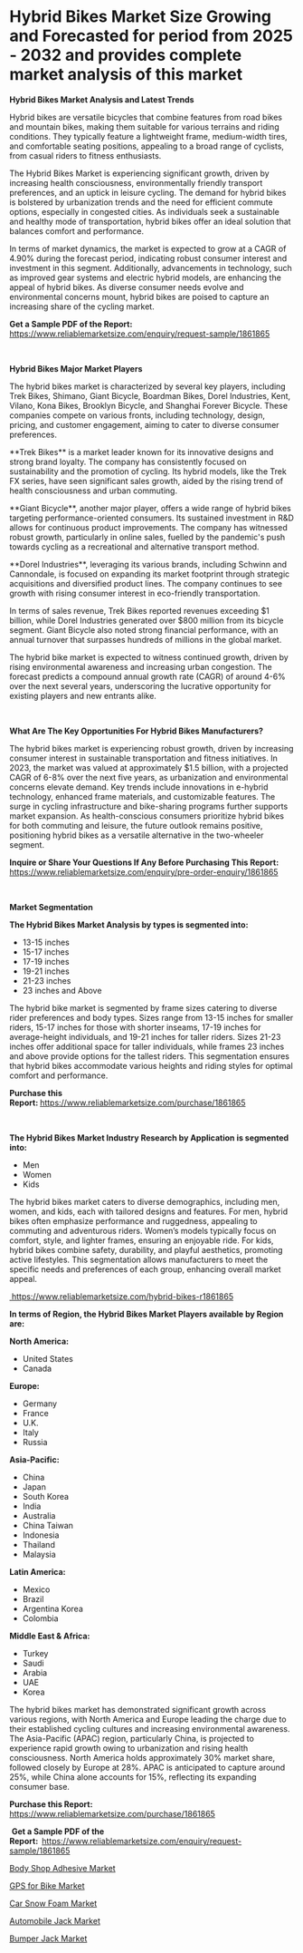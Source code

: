 <p><h1>Hybrid Bikes Market Size Growing and Forecasted for period from 2025 - 2032 and provides complete market analysis of this market</h1></p><p><strong>Hybrid Bikes Market Analysis and Latest Trends</strong></p>
<p><p>Hybrid bikes are versatile bicycles that combine features from road bikes and mountain bikes, making them suitable for various terrains and riding conditions. They typically feature a lightweight frame, medium-width tires, and comfortable seating positions, appealing to a broad range of cyclists, from casual riders to fitness enthusiasts.</p><p>The Hybrid Bikes Market is experiencing significant growth, driven by increasing health consciousness, environmentally friendly transport preferences, and an uptick in leisure cycling. The demand for hybrid bikes is bolstered by urbanization trends and the need for efficient commute options, especially in congested cities. As individuals seek a sustainable and healthy mode of transportation, hybrid bikes offer an ideal solution that balances comfort and performance. </p><p>In terms of market dynamics, the market is expected to grow at a CAGR of 4.90% during the forecast period, indicating robust consumer interest and investment in this segment. Additionally, advancements in technology, such as improved gear systems and electric hybrid models, are enhancing the appeal of hybrid bikes. As diverse consumer needs evolve and environmental concerns mount, hybrid bikes are poised to capture an increasing share of the cycling market.</p></p>
<p><strong>Get a Sample PDF of the Report:&nbsp;</strong> <a href="https://www.reliablemarketsize.com/enquiry/request-sample/1861865?utm_campaign=2218&utm_medium=2&utm_source=Github&utm_content=ia&utm_term=05022025&utm_id=hybrid-bikes">https://www.reliablemarketsize.com/enquiry/request-sample/1861865</a></p>
<p>&nbsp;</p>
<p><strong>Hybrid Bikes Major Market Players</strong></p>
<p><p>The hybrid bikes market is characterized by several key players, including Trek Bikes, Shimano, Giant Bicycle, Boardman Bikes, Dorel Industries, Kent, Vilano, Kona Bikes, Brooklyn Bicycle, and Shanghai Forever Bicycle. These companies compete on various fronts, including technology, design, pricing, and customer engagement, aiming to cater to diverse consumer preferences.</p><p>**Trek Bikes** is a market leader known for its innovative designs and strong brand loyalty. The company has consistently focused on sustainability and the promotion of cycling. Its hybrid models, like the Trek FX series, have seen significant sales growth, aided by the rising trend of health consciousness and urban commuting.</p><p>**Giant Bicycle**, another major player, offers a wide range of hybrid bikes targeting performance-oriented consumers. Its sustained investment in R&D allows for continuous product improvements. The company has witnessed robust growth, particularly in online sales, fuelled by the pandemic's push towards cycling as a recreational and alternative transport method.</p><p>**Dorel Industries**, leveraging its various brands, including Schwinn and Cannondale, is focused on expanding its market footprint through strategic acquisitions and diversified product lines. The company continues to see growth with rising consumer interest in eco-friendly transportation.</p><p>In terms of sales revenue, Trek Bikes reported revenues exceeding $1 billion, while Dorel Industries generated over $800 million from its bicycle segment. Giant Bicycle also noted strong financial performance, with an annual turnover that surpasses hundreds of millions in the global market.</p><p>The hybrid bike market is expected to witness continued growth, driven by rising environmental awareness and increasing urban congestion. The forecast predicts a compound annual growth rate (CAGR) of around 4-6% over the next several years, underscoring the lucrative opportunity for existing players and new entrants alike.</p></p>
<p>&nbsp;</p>
<p><strong>What Are The Key Opportunities For Hybrid Bikes Manufacturers?</strong></p>
<p><p>The hybrid bikes market is experiencing robust growth, driven by increasing consumer interest in sustainable transportation and fitness initiatives. In 2023, the market was valued at approximately $1.5 billion, with a projected CAGR of 6-8% over the next five years, as urbanization and environmental concerns elevate demand. Key trends include innovations in e-hybrid technology, enhanced frame materials, and customizable features. The surge in cycling infrastructure and bike-sharing programs further supports market expansion. As health-conscious consumers prioritize hybrid bikes for both commuting and leisure, the future outlook remains positive, positioning hybrid bikes as a versatile alternative in the two-wheeler segment.</p></p>
<p><strong>Inquire or Share Your Questions If Any Before Purchasing This Report:</strong> <a href="https://www.reliablemarketsize.com/enquiry/pre-order-enquiry/1861865?utm_campaign=2218&utm_medium=2&utm_source=Github&utm_content=ia&utm_term=05022025&utm_id=hybrid-bikes">https://www.reliablemarketsize.com/enquiry/pre-order-enquiry/1861865</a></p>
<p>&nbsp;</p>
<p><strong>Market Segmentation</strong></p>
<p><strong>The Hybrid Bikes Market Analysis by types is segmented into:</strong></p>
<p><ul><li>13-15 inches</li><li>15-17 inches</li><li>17-19 inches</li><li>19-21 inches</li><li>21-23 inches</li><li>23 inches and Above</li></ul></p>
<p><p>The hybrid bike market is segmented by frame sizes catering to diverse rider preferences and body types. Sizes range from 13-15 inches for smaller riders, 15-17 inches for those with shorter inseams, 17-19 inches for average-height individuals, and 19-21 inches for taller riders. Sizes 21-23 inches offer additional space for taller individuals, while frames 23 inches and above provide options for the tallest riders. This segmentation ensures that hybrid bikes accommodate various heights and riding styles for optimal comfort and performance.</p></p>
<p><strong>Purchase this Report:&nbsp;</strong><a href="https://www.reliablemarketsize.com/purchase/1861865?utm_campaign=2218&utm_medium=2&utm_source=Github&utm_content=ia&utm_term=05022025&utm_id=hybrid-bikes">https://www.reliablemarketsize.com/purchase/1861865</a></p>
<p>&nbsp;</p>
<p><strong>The Hybrid Bikes Market Industry Research by Application is segmented into:</strong></p>
<p><ul><li>Men</li><li>Women</li><li>Kids</li></ul></p>
<p><p>The hybrid bikes market caters to diverse demographics, including men, women, and kids, each with tailored designs and features. For men, hybrid bikes often emphasize performance and ruggedness, appealing to commuting and adventurous riders. Women’s models typically focus on comfort, style, and lighter frames, ensuring an enjoyable ride. For kids, hybrid bikes combine safety, durability, and playful aesthetics, promoting active lifestyles. This segmentation allows manufacturers to meet the specific needs and preferences of each group, enhancing overall market appeal.</p></p>
<p><a href="https://www.reliablemarketsize.com/hybrid-bikes-r1861865?utm_campaign=2218&utm_medium=2&utm_source=Github&utm_content=ia&utm_term=05022025&utm_id=hybrid-bikes">&nbsp;https://www.reliablemarketsize.com/hybrid-bikes-r1861865</a></p>
<p><strong>In terms of Region, the Hybrid Bikes Market Players available by Region are:</strong></p>
<p>
    <p> <strong> North America: </strong>
        <ul>
            <li>United States</li>
            <li>Canada</li>
        </ul>
        </p> 
    <p> <strong> Europe: </strong>
        <ul>
            <li>Germany</li>
            <li>France</li>
            <li>U.K.</li>
            <li>Italy</li>
            <li>Russia</li>
        </ul>
        </p> 
    <p> <strong> Asia-Pacific: </strong>
        <ul>
            <li>China</li>
            <li>Japan</li>
            <li>South Korea</li>
            <li>India</li>
            <li>Australia</li>
            <li>China Taiwan</li>
            <li>Indonesia</li>
            <li>Thailand</li>
            <li>Malaysia</li>
        </ul>
        </p> 
    <p> <strong> Latin America: </strong>
        <ul>
            <li>Mexico</li>
            <li>Brazil</li>
            <li>Argentina Korea</li>
            <li>Colombia</li>
        </ul>
        </p> 
    <p> <strong> Middle East & Africa: </strong>
        <ul>
            <li>Turkey</li>
            <li>Saudi</li>
            <li>Arabia</li>
            <li>UAE</li>
            <li>Korea</li>
        </ul>
    </p>
    </p>
<p><p>The hybrid bikes market has demonstrated significant growth across various regions, with North America and Europe leading the charge due to their established cycling cultures and increasing environmental awareness. The Asia-Pacific (APAC) region, particularly China, is projected to experience rapid growth owing to urbanization and rising health consciousness. North America holds approximately 30% market share, followed closely by Europe at 28%. APAC is anticipated to capture around 25%, while China alone accounts for 15%, reflecting its expanding consumer base.</p></p>
<p><strong>Purchase this Report: </strong><a href="https://www.reliablemarketsize.com/purchase/1861865?utm_campaign=2218&utm_medium=2&utm_source=Github&utm_content=ia&utm_term=05022025&utm_id=hybrid-bikes">https://www.reliablemarketsize.com/purchase/1861865</a></p>
<p>&nbsp;<strong>Get a Sample PDF of the Report:&nbsp;&nbsp;</strong><a href="https://www.reliablemarketsize.com/enquiry/request-sample/1861865?utm_campaign=2218&utm_medium=2&utm_source=Github&utm_content=ia&utm_term=05022025&utm_id=hybrid-bikes">https://www.reliablemarketsize.com/enquiry/request-sample/1861865</a></p>
<p><strong></strong></p>
<p><p><a href="https://www.linkedin.com/pulse/body-shop-adhesive-market-size-share-analysis-2025-2032-trbuf?utm_campaign=2218&utm_medium=2&utm_source=Github&utm_content=ia&utm_term=05022025&utm_id=hybrid-bikes">Body Shop Adhesive Market</a></p><p><a href="https://www.linkedin.com/pulse/global-growth-gps-bike-market-projected-69-cagr-industry-00r3e?utm_campaign=2218&utm_medium=2&utm_source=Github&utm_content=ia&utm_term=05022025&utm_id=hybrid-bikes">GPS for Bike Market</a></p><p><a href="https://www.linkedin.com/pulse/comprehensive-analysis-car-snow-foam-market-key-player-profiles-lp1ff?utm_campaign=2218&utm_medium=2&utm_source=Github&utm_content=ia&utm_term=05022025&utm_id=hybrid-bikes">Car Snow Foam Market</a></p><p><a href="https://www.linkedin.com/pulse/current-evaluation-future-outlook-automobile-jack-market-radwc?utm_campaign=2218&utm_medium=2&utm_source=Github&utm_content=ia&utm_term=05022025&utm_id=hybrid-bikes">Automobile Jack Market</a></p><p><a href="https://www.linkedin.com/pulse/bumper-jack-market-analysis-striking-cagr-61-from-2025-ba8xc?utm_campaign=2218&utm_medium=2&utm_source=Github&utm_content=ia&utm_term=05022025&utm_id=hybrid-bikes">Bumper Jack Market</a></p></p>